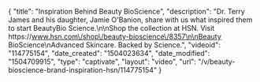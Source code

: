 {
    "title": "Inspiration Behind Beauty BioScience",
    "description": "Dr. Terry James and his daughter, Jamie O'Banion, share with us what inspired them to start BeautyBio Science.\n\nShop the collection at HSN. Visit https:\/\/www.hsn.com\/shop\/beauty-bioscience\/8357\n\nBeauty BioScience\nAdvanced Skincare. Backed by Science.",
    "videoid": "114775154",
    "date_created": "1504023634",
    "date_modified": "1504709915",
    "type": "captivate",
    "layout": "video",
    "url": "\/v\/beauty-bioscience-brand-inspiration-hsn\/114775154"
}